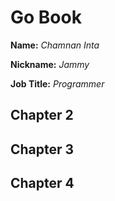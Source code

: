 # Go Book

**Name:** *Chamnan Inta*

**Nickname:** *Jammy*

**Job Title:** *Programmer*

## Chapter 2

## Chapter 3

## Chapter 4